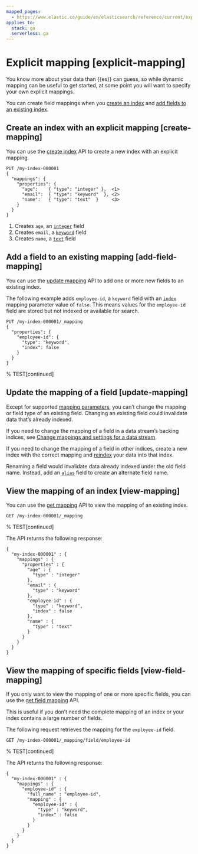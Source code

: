 ```yaml
---
mapped_pages:
  - https://www.elastic.co/guide/en/elasticsearch/reference/current/explicit-mapping.html
applies_to:
  stack: ga
  serverless: ga
---
```


# Explicit mapping [explicit-mapping]

You know more about your data than {{es}} can guess, so while dynamic mapping can be useful to get started, at some point you will want to specify your own explicit mappings.

You can create field mappings when you [create an index](#create-mapping) and [add fields to an existing index](#add-field-mapping).


## Create an index with an explicit mapping [create-mapping]

You can use the [create index](https://www.elastic.co/docs/api/doc/elasticsearch/operation/operation-indices-create) API to create a new index with an explicit mapping.

```console
PUT /my-index-000001
{
  "mappings": {
    "properties": {
      "age":    { "type": "integer" },  <1>
      "email":  { "type": "keyword"  }, <2>
      "name":   { "type": "text"  }     <3>
    }
  }
}
```

1. Creates `age`, an [`integer`](elasticsearch://reference/elasticsearch/mapping-reference/number.md) field
2. Creates `email`, a [`keyword`](elasticsearch://reference/elasticsearch/mapping-reference/keyword.md) field
3. Creates `name`, a [`text`](elasticsearch://reference/elasticsearch/mapping-reference/text.md) field



## Add a field to an existing mapping [add-field-mapping]

You can use the [update mapping](https://www.elastic.co/docs/api/doc/elasticsearch/operation/operation-indices-put-mapping) API to add one or more new fields to an existing index.

The following example adds `employee-id`, a `keyword` field with an [`index`](elasticsearch://reference/elasticsearch/mapping-reference/mapping-index.md) mapping parameter value of `false`. This means values for the `employee-id` field are stored but not indexed or available for search.

```console
PUT /my-index-000001/_mapping
{
  "properties": {
    "employee-id": {
      "type": "keyword",
      "index": false
    }
  }
}
```
%  TEST[continued]


## Update the mapping of a field [update-mapping]

Except for supported [mapping parameters](elasticsearch://reference/elasticsearch/mapping-reference/mapping-parameters.md), you can’t change the mapping or field type of an existing field. Changing an existing field could invalidate data that’s already indexed.

If you need to change the mapping of a field in a data stream’s backing indices, see [Change mappings and settings for a data stream](../data-streams/modify-data-stream.md#data-streams-change-mappings-and-settings).

If you need to change the mapping of a field in other indices, create a new index with the correct mapping and [reindex](https://www.elastic.co/docs/api/doc/elasticsearch/operation/operation-reindex) your data into that index.

Renaming a field would invalidate data already indexed under the old field name. Instead, add an [`alias`](elasticsearch://reference/elasticsearch/mapping-reference/field-alias.md) field to create an alternate field name.


## View the mapping of an index [view-mapping]

You can use the [get mapping](https://www.elastic.co/docs/api/doc/elasticsearch/operation/operation-indices-get-mapping) API to view the mapping of an existing index.

```console
GET /my-index-000001/_mapping
```
%  TEST[continued]

The API returns the following response:

```console-result
{
  "my-index-000001" : {
    "mappings" : {
      "properties" : {
        "age" : {
          "type" : "integer"
        },
        "email" : {
          "type" : "keyword"
        },
        "employee-id" : {
          "type" : "keyword",
          "index" : false
        },
        "name" : {
          "type" : "text"
        }
      }
    }
  }
}
```


## View the mapping of specific fields [view-field-mapping]

If you only want to view the mapping of one or more specific fields, you can use the [get field mapping](https://www.elastic.co/docs/api/doc/elasticsearch/operation/operation-indices-get-mapping) API.

This is useful if you don’t need the complete mapping of an index or your index contains a large number of fields.

The following request retrieves the mapping for the `employee-id` field.

```console
GET /my-index-000001/_mapping/field/employee-id
```
%  TEST[continued]

The API returns the following response:

```console-result
{
  "my-index-000001" : {
    "mappings" : {
      "employee-id" : {
        "full_name" : "employee-id",
        "mapping" : {
          "employee-id" : {
            "type" : "keyword",
            "index" : false
          }
        }
      }
    }
  }
}
```

